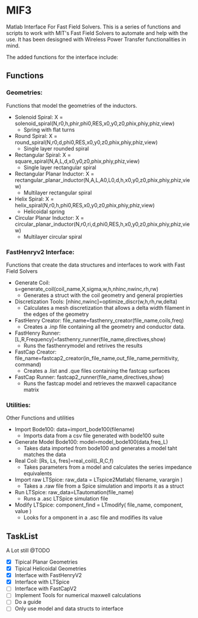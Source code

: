 # MIF3
Matlab Interface For Fast Field Solvers.
This is a series of functions and scripts to work with MIT's Fast Field Solvers to automate and help with the use.
It has been desisgned with Wireless Power Transfer functionalities in mind.

The added functions for the interface include:
## Functions

### Geometries:
Functions that model the geometries of the inductors.

* Solenoid Spiral:		X = solenoid_spiral(N,r0,h,phir,phi0,RES,x0,y0,z0,phix,phiy,phiz,view)
	* Spring with flat turns
* Round Spiral: 			X = round_spiral(N,r0,d,phi0,RES,x0,y0,z0,phix,phiy,phiz,view)
	* Single layer rounded spiral
* Rectangular Spiral:		X = square_spiral(N,A,L,d,x0,y0,z0,phix,phiy,phiz,view)
	* Single layer rectangular spiral
* Rectangular Planar Inductor: 	X = rectangular_planar_inductor(N,A,L,A0,L0,d,h,x0,y0,z0,phix,phiy,phiz,view)
	* Multilayer rectangular spiral
* Helix Spiral:			X = helix_spiral(N,r0,h,phi0,RES,x0,y0,z0,phix,phiy,phiz,view)
	* Helicoidal spring
* Circular Planar Inductor:	X = circular_planar_inductor(N,r0,ri,d,phi0,RES,h,x0,y0,z0,phix,phiy,phiz,view)
	* Multilayer circular spiral

### FastHenryv2 Interface:
Functions that create the data structures and interfaces to work with Fast Field Solvers

* Generate Coil:		s=generate_coil(coil_name,X,sigma,w,h,nhinc,nwinc,rh,rw)
	* Generates a struct with the coil geometry and general propierties
* Discretization Tools:		[nhinc,nwinc]=optimize_discr(w,h,rh,rw,delta)
	* Calculates a mesh discretization that allows a delta width filament in the edges of the geometry
* FastHenry Creator:		file_name=fasthenry_creator(file_name,coils,freq)
	* Creates a .inp file containing all the geometry and conductor data.
* FastHenry Runner:		[L,R,Frequency]=fasthenry_runner(file_name,directives,show)
	* Runs the fasthenrymodel and retrives the results
* FastCap Creator:		file_name=fastcap2_creator(in_file_name,out_file_name,permitivity, command)
	* Creates a .list and .que files containing the fastcap surfaces
* FastCap Runner:		fastcap2_runner(file_name,directives,show)
	* Runs the fastcap model and retrieves the maxwell capacitance matrix
### Utilities:
Other Functions and utilities

* Import Bode100:		data=import_bode100(filename)
	* Imports data from a csv file generated with bode100 suite
* Generate Model Bode100:	model=model_bode100(data,freq_L)
	* Takes data imported from bode100 and generates a model taht matches the data
* Real Coil:			[Rs, Ls, fres]=real_coil(L,R,C,f)
	* Takes parameters from a model and calculates the series impedance equivalents
* Import raw LTSpice:		raw_data = LTspice2Matlab( filename, varargin )
	* Takes a .raw file from a Spice simulation and imports it as a struct
* Run LTSpice:			raw_data=LTautomation(file_name)
	* Runs a .asc LTSpice simulation file 
* Modify LTSpice:		component_find = LTmodify( file_name, component, value )
	* Looks for a omponent in a .asc file and modifies its value

## TaskList
A Lot still @TODO

- [x] Tipical Planar Geometries
- [x] Tipical Helicoidal Geometries
- [x] Interface with FastHenryV2
- [x] Interface with LTSpice
- [ ] Interface with FastCapV2
- [ ] Implement Tools for numerical maxwell calculations
- [ ] Do a guide 
- [ ] Only use model and data structs to interface
